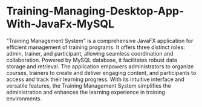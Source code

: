 # Training-Managing-Desktop-App-With-JavaFx-MySQL
  "Training Management System" is a comprehensive JavaFX application for efficient management of training programs. It offers three distinct roles: admin, trainer, and participant, allowing seamless coordination and collaboration. Powered by MySQL database, it facilitates robust data storage and retrieval. The application empowers administrators to organize courses, trainers to create and deliver engaging content, and participants to access and track their learning progress. With its intuitive interface and versatile features, the Training Management System simplifies the administration and enhances the learning experience in training environments.
